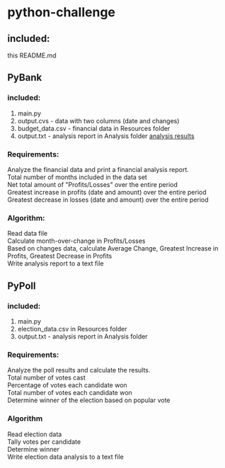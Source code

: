 # python-challenge
 
## included:
this README.md

## PyBank
### included:
1. main.py
2. output.cvs - data with two columns (date and changes)
3. budget_data.csv - financial data in Resources folder
4. output.txt - analysis report in Analysis folder
[analysis results](https://github.com/tratnikc/python-challenge/blob/main/PyBank/Analysis/output.txt)

### Requirements:
Analyze the financial data and print a financial analysis report.  
Total number of months included in the data set  
Net total amount of "Profits/Losses" over the entire period  
Greatest increase in profits (date and amount) over the entire period  
Greatest decrease in losses (date and amount) over the entire period  

### Algorithm:
Read data file  
Calculate month-over-change in Profits/Losses  
Based on changes data, calculate Average Change, Greatest Increase in Profits, Greatest Decrease in Profits  
Write analysis report to a text file  


## PyPoll
### included:
1. main.py
2. election_data.csv in Resources folder
3. output.txt - analysis report in Analysis folder


### Requirements:
Analyze the poll results and calculate the results.  
Total number of votes cast  
Percentage of votes each candidate won  
Total number of votes each candidate won  
Determine winner of the election based on popular vote  


### Algorithm
Read election data  
Tally votes per candidate  
Determine winner  
Write election data analysis to a text file  
